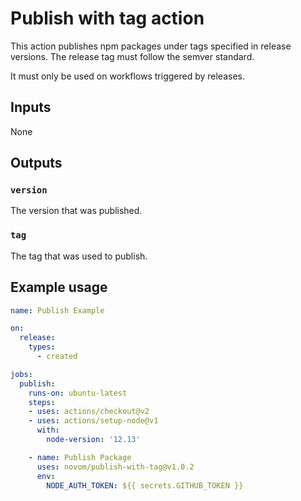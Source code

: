 # Publish with tag action

This action publishes npm packages under tags specified in release versions.
The release tag must follow the semver standard.

It must only be used on workflows triggered by releases.


## Inputs

None

## Outputs

### `version`

The version that was published.

### `tag`

The tag that was used to publish.

## Example usage

```yaml
name: Publish Example

on:
  release:
    types:
      - created

jobs:
  publish:
    runs-on: ubuntu-latest
    steps:
    - uses: actions/checkout@v2
    - uses: actions/setup-node@v1
      with:
        node-version: '12.13'

    - name: Publish Package
      uses: novom/publish-with-tag@v1.0.2
      env:
        NODE_AUTH_TOKEN: ${{ secrets.GITHUB_TOKEN }}
```
